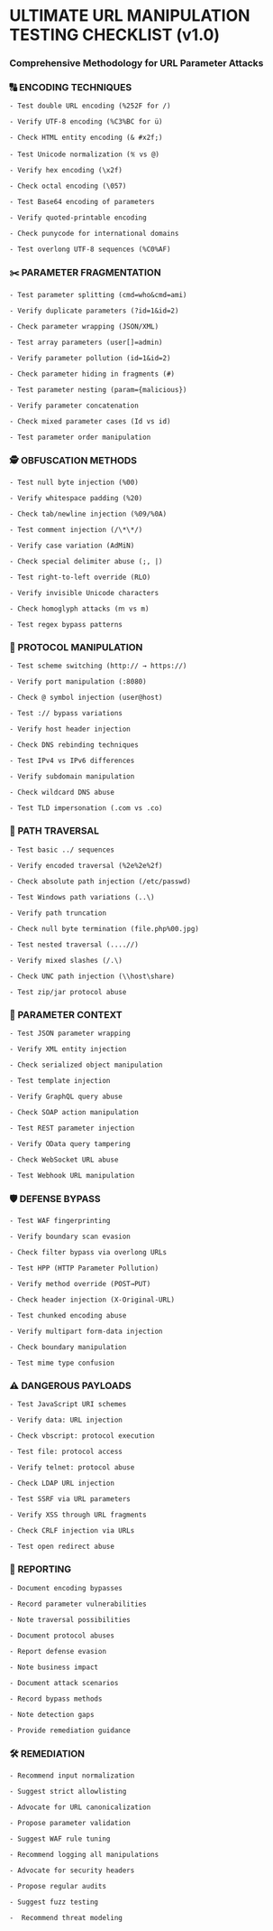 # ULTIMATE URL MANIPULATION TESTING CHECKLIST (v1.0)

### Comprehensive Methodology for URL Parameter Attacks

### 🔠 ENCODING TECHNIQUES

    - Test double URL encoding (%252F for /)

    - Verify UTF-8 encoding (%C3%BC for ü)

    - Check HTML entity encoding (& #x2f;)

    - Test Unicode normalization (℀ vs @)

    - Verify hex encoding (\x2f)

    - Check octal encoding (\057)

    - Test Base64 encoding of parameters

    - Verify quoted-printable encoding

    - Check punycode for international domains

    - Test overlong UTF-8 sequences (%C0%AF)

### ✂️ PARAMETER FRAGMENTATION

    - Test parameter splitting (cmd=who&cmd=ami)

    - Verify duplicate parameters (?id=1&id=2)

    - Check parameter wrapping (JSON/XML)

    - Test array parameters (user[]=admin)

    - Verify parameter pollution (id=1&id=2)

    - Check parameter hiding in fragments (#)

    - Test parameter nesting (param={malicious})

    - Verify parameter concatenation

    - Check mixed parameter cases (Id vs id)

    - Test parameter order manipulation

### 🕵️ OBFUSCATION METHODS

    - Test null byte injection (%00)

    - Verify whitespace padding (%20)

    - Check tab/newline injection (%09/%0A)

    - Test comment injection (/\*\*/)

    - Verify case variation (AdMiN)

    - Check special delimiter abuse (;, |)

    - Test right-to-left override (RLO)

    - Verify invisible Unicode characters

    - Check homoglyph attacks (ⅿ vs m)

    - Test regex bypass patterns

### 🔀 PROTOCOL MANIPULATION

    - Test scheme switching (http:// → https://)

    - Verify port manipulation (:8080)

    - Check @ symbol injection (user@host)

    - Test :// bypass variations

    - Verify host header injection

    - Check DNS rebinding techniques

    - Test IPv4 vs IPv6 differences

    - Verify subdomain manipulation

    - Check wildcard DNS abuse

    - Test TLD impersonation (.com vs .co)

### 📁 PATH TRAVERSAL

    - Test basic ../ sequences

    - Verify encoded traversal (%2e%2e%2f)

    - Check absolute path injection (/etc/passwd)

    - Test Windows path variations (..\)

    - Verify path truncation

    - Check null byte termination (file.php%00.jpg)

    - Test nested traversal (....//)

    - Verify mixed slashes (/.\)

    - Check UNC path injection (\\host\share)

    - Test zip/jar protocol abuse

### 🧩 PARAMETER CONTEXT

    - Test JSON parameter wrapping

    - Verify XML entity injection

    - Check serialized object manipulation

    - Test template injection

    - Verify GraphQL query abuse

    - Check SOAP action manipulation

    - Test REST parameter injection

    - Verify OData query tampering

    - Check WebSocket URL abuse

    - Test Webhook URL manipulation

### 🛡️ DEFENSE BYPASS

    - Test WAF fingerprinting

    - Verify boundary scan evasion

    - Check filter bypass via overlong URLs

    - Test HPP (HTTP Parameter Pollution)

    - Verify method override (POST→PUT)

    - Check header injection (X-Original-URL)

    - Test chunked encoding abuse

    - Verify multipart form-data injection

    - Check boundary manipulation

    - Test mime type confusion

### ⚠️ DANGEROUS PAYLOADS

    - Test JavaScript URI schemes

    - Verify data: URL injection

    - Check vbscript: protocol execution

    - Test file: protocol access

    - Verify telnet: protocol abuse

    - Check LDAP URL injection

    - Test SSRF via URL parameters

    - Verify XSS through URL fragments

    - Check CRLF injection via URLs

    - Test open redirect abuse

### 📝 REPORTING

    - Document encoding bypasses

    - Record parameter vulnerabilities

    - Note traversal possibilities

    - Document protocol abuses

    - Report defense evasion

    - Note business impact

    - Document attack scenarios

    - Record bypass methods

    - Note detection gaps

    - Provide remediation guidance

### 🛠️ REMEDIATION

    - Recommend input normalization

    - Suggest strict allowlisting

    - Advocate for URL canonicalization

    - Propose parameter validation

    - Suggest WAF rule tuning

    - Recommend logging all manipulations

    - Advocate for security headers

    - Propose regular audits

    - Suggest fuzz testing

    -  Recommend threat modeling
